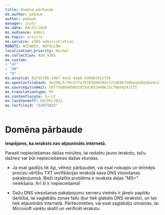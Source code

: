 ```yaml
---
title: Domēna pārbaude
ms.author: pebaum
author: pebaum
manager: scotv
ms.date: 04/21/2020
ms.audience: Admin
ms.topic: article
ms.service: o365-administration
ROBOTS: NOINDEX, NOFOLLOW
localization_priority: Normal
ms.collection: Adm_O365
ms.custom:
- "47"
- "48"
- "8"
ms.assetid: 81fd176b-3d67-4e52-9ab8-d36602412734
ms.openlocfilehash: 9e258cfc70c57fe787830d659dc52f4696768bea164d3be9ce7bcb9e7123c5a9
ms.sourcegitcommit: b5f7da89a650d2915dc652449623c78be6247175
ms.translationtype: MT
ms.contentlocale: lv-LV
ms.lasthandoff: 08/05/2021
ms.locfileid: "53971022"
---
```

# <a name="verify-your-domain"></a>Domēna pārbaude

 **Iespējams, ka ieraksts nav atjaunināts internetā.**
  
Parasti nepieciešamas dažas minūtes, lai redzētu jauno ierakstu, taču dažreiz var būt nepieciešamas dažas stundas. 
  
- Ja esat gaidījis tik ilgi, vēlreiz pārbaudiet, vai esat nokopjis un ielīmējis precīzu vērtību TXT verifikācijas ierakstā sava DNS viesošanas pakalpojumuā. Bieži izplatīta problēma ir ieraksta daļas "MS=" neiekšana. Arī šī ir nepieciešama!

- Dažu DNS viesošanas pakalpojumu serveru vietnēs ir jāveic papildu darbība, lai saglabātu zonas failu (kur tiek glabāts DNS ieraksts), un tas tiek atjaunināts internetā. Pārliecinieties, vai esat saglabājis izmaiņas, lai Microsoft varētu skatīt un verificēt ierakstu.
